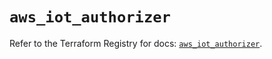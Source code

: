 # `aws_iot_authorizer`

Refer to the Terraform Registry for docs: [`aws_iot_authorizer`](https://registry.terraform.io/providers/hashicorp/aws/6.13.0/docs/resources/iot_authorizer).
